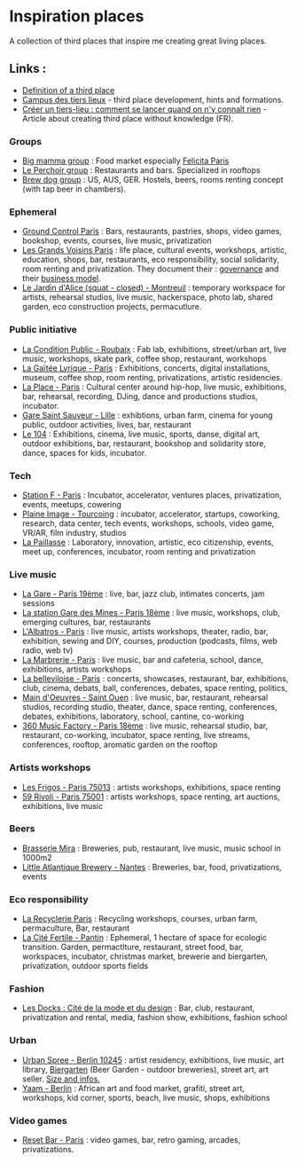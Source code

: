 # Inspiration places

A collection of third places that inspire me creating great living places.

## Links :

- [Definition of a third place](https://en.wikipedia.org/wiki/Third_place)
- [Campus des tiers lieux](https://www.campusdestierslieux.com/) - third place development, hints and formations. 
- [Créer un tiers-lieu : comment se lancer quand on n'y connaît rien](https://www.campusdestierslieux.com/wp-content/uploads/2020/04/Cre%CC%81er-un-tiers-lieu-_-comment-se-lancer-quand-on-n%E2%80%99y-connai%CC%82t-rien-Sortir-Grand-Paris-Te%CC%81le%CC%81rama.fr_.pdf) - Article about creating third place without knowledge (FR).

### Groups

* [Big mamma group](https://www.bigmammagroup.com/fr/accueil) : Food market especially [Felicita Paris](https://www.lafelicita.fr/)
* [Le Perchoir group](https://leperchoir.fr/en/) : Restaurants and bars. Specialized in rooftops
* [Brew dog group](https://www.brewdog.com/) : US, AUS, GER. Hostels, beers, rooms renting concept \(with tap beer in chambers\). 

### Ephemeral

* [Ground Control Paris](https://www.groundcontrolparis.com/) : Bars, restaurants, pastries, shops, video games, bookshop, events, courses, live music, privatization
* [Les Grands Voisins Paris](https://lesgrandsvoisins.org/) : life place, cultural events, workshops, artistic, education, shops, bar, restaurants, eco responsibility, social solidarity, room renting and privatization. They document their : [governance](https://lesgrandsvoisins.org/les-grands-voisins/gouvernance/) and their [business model](https://lesgrandsvoisins.org/les-grands-voisins/le-modele-economique/).
* [Le Jardin d'Alice (squat - closed) - Montreuil](http://paris.intersquat.org/les-lieux/le-jardin-d-alice/) : temporary workspace for artists, rehearsal studios, live music, hackerspace, photo lab, shared garden, eco construction projects, permacutlure. 

### Public initiative

* [La Condition Public - Roubaix](https://laconditionpublique.com/) : Fab lab, exhibitions, street/urban art, live music, workshops, skate park, coffee shop, restaurant, workshops
* [La Gaïtée Lyrique - Paris](https://gaite-lyrique.net/en) : Exhibitions, concerts, digital installations, museum, coffee shop, room renting, privatizations, artistic residencies. 
* [La Place - Paris](http://laplace.paris/) : Cultural center around hip-hop, live music, exhibitions, bar, rehearsal, recording, DJing, dance and productions studios, incubator. 
* [Gare Saint Sauveur - Lille](https://garesaintsauveur.lille3000.eu/) : exhibtions, urban farm, cinema for young public, outdoor activities, lives, bar, restaurant
* [Le 104](https://www.104.fr/) : Exhibitions, cinema, live music, sports, danse, digital art, outdoor exhibitions, bar, restaurant, bookshop and solidarity store, dance, spaces for kids, incubator.

### Tech

* [Station F - Paris](https://www.plaine-images.fr/) : Incubator, accelerator, ventures places, privatization, events, meetups, cowering
* [Plaine Image - Tourcoing](https://www.plaine-images.fr/) : incubator, accelerator, startups, coworking, research, data center, tech events, workshops, schools, video game, VR/AR, film industry, studios
* [La Paillasse](https://lapaillasse.org/) : Laboratory, innovation, artistic, eco citizenship, events, meet up, conferences, incubator, room renting and privatization

### Live music

* [La Gare - Paris 19ème](https://www.lesinrocks.com/2017/09/news/une-gare-abandonnee-du-19e-transformee-en-club-de-jazz/) : live, bar, jazz club, intimates concerts, jam sessions
* [La station Gare des Mines - Paris 18ème](http://lastation.paris/) : live music, workshops, club, emerging cultures, bar, restaurants
* [L'Albatros - Paris](http://www.espacealbatros.fr/) : live music, artists workshops, theater, radio, bar, exhibition, sewing and DIY, courses, production (podcasts, films, web radio, web tv)
* [La Marbrerie - Paris](https://lamarbrerie.fr/) : live music, bar and cafeteria, school, dance, exhibitions, artists workshops
* [La belleviloise - Paris](https://www.labellevilloise.com/) : concerts, showcases, restaurant, bar, exhibitions, club, cinema, debats, ball, conferences, debates, space renting, politics, 
* [Main d'Oeuvres - Saint Ouen](https://www.mainsdoeuvres.org/) : live music, bar, restaurant, rehearsal studios, recording studio, theater, dance, space renting, conferences, debates, exhibitions, laboratory, school, cantine, co-working
* [360 Music Factory - Paris 18ème](https://www.mainsdoeuvres.org/) : live music, rehearsal studio, bar, restaurant, co-working, incubator, space renting, live streams, conferences, rooftop, aromatic garden on the rooftop

### Artists workshops

* [Les Frigos - Paris 75013](https://www.les-frigos.fr/) : artists workshops, exhibitions, space renting
* [59 Rivoli - Paris 75001](https://www.59rivoli.org/accueil/) : artists workshops, space renting, art auctions, exhibitions, live music

### Beers

* [Brasserie Mira](https://brasseriemira.fr/en/pub) : Breweries, pub, restaurant, live music, music school in 1000m2
* [Little Atlantique Brewery - Nantes](https://little-atlantique-brewery.fr/) : Breweries, bar, food, privatizations, events

### Eco responsibility

* [La Recyclerie Paris](http://www.larecyclerie.com/) : Recycling workshops, courses, urban farm, permaculture, Bar, restaurant
* [La Cité Fertile - Pantin](https://citefertile.com/) : Ephemeral, 1 hectare of space for ecologic transition. Garden, permactlture, restaurant, street food, bar, workspaces, incubator, christmas market, brewerie and biergarten, privatization, outdoor sports fields

### Fashion

* [Les Docks : Cité de la mode et du design](https://www.citemodedesign.fr/en/) : Bar, club, restaurant, privatization and rental, media, fashion show, exhibitions, fashion school

### Urban 

- [Urban Spree - Berlin 10245](https://www.urbanspree.com/fr/) : artist residency, exhibitions, live music, art library, [Biergarten](https://en.wikipedia.org/wiki/Beer_garden) (Beer Garden - outdoor breweries), street art, art seller. [Size and infos.](https://www.urbanspree.com/useful/)
- [Yaam - Berlin](https://www.yaam.de/) : African art and food market, grafiti, street art, workshops, kid corner, sports, beach, live music, shops, exhibitions

### Video games

-  [Reset Bar - Paris](http://www.reset.bar/) : video games, bar, retro gaming, arcades, privatizations.


